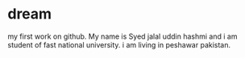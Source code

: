 # dream
my first work on github.
My name is Syed jalal uddin hashmi and i am student of fast national university.
i am living in peshawar pakistan.
